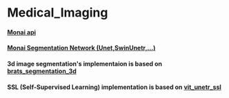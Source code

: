 # Medical_Imaging
#### [Monai api](https://docs.monai.io/en/stable/api.html)
#### [Monai Segmentation Network (Unet,SwinUnetr,...)](https://docs.monai.io/en/stable/networks.html)
#### 3d image segmentation's implementaion is based on [brats_segmentation_3d](https://github.com/Project-MONAI/tutorials/tree/main/3d_segmentation)
#### SSL (Self-Supervised Learning) implementation is based on [vit_unetr_ssl](https://github.com/Project-MONAI/tutorials/tree/main/self_supervised_pretraining/vit_unetr_ssl)
